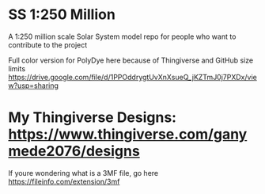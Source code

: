 # SS 1:250 Million
A 1:250 million scale Solar System model repo for people who want to contribute to the project

Full color version for PolyDye here because of Thingiverse and GitHub size limits https://drive.google.com/file/d/1PPOddrygtUvXnXsueQ_jKZTmJ0j7PXDx/view?usp=sharing
# My Thingiverse Designs: https://www.thingiverse.com/ganymede2076/designs
If youre wondering what is a 3MF file, go here https://fileinfo.com/extension/3mf
